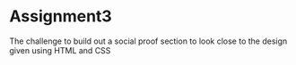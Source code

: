 # Assignment3
The challenge to build out a social proof section to look close to the design given using HTML and CSS
